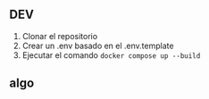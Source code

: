 ## DEV

1. Clonar el repositorio
2. Crear un .env basado en el .env.template
3. Ejecutar el comando `docker compose up --build`

## algo
